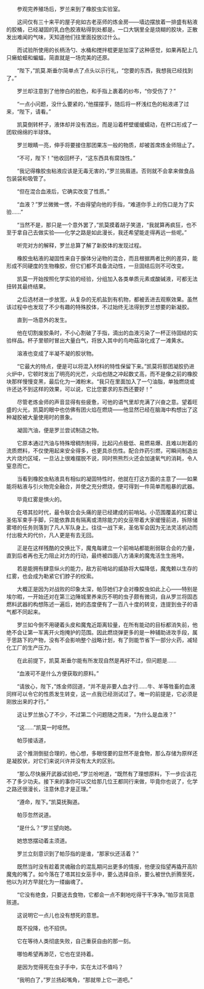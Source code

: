 　　参观完养殖场后，罗兰来到了橡胶虫实验室。

　　这间仅有三十来平的屋子宛如古老巫师的炼金房——墙边摆放着一排盛有粘液的胶桶，已经凝固的乳白色胶液粘得到处都是。一口大锅里全是烧糊的胶块，正散发出难闻的气味，天知道他们往里面投放过什么。

　　而试验所使用的长柄汤勺、水桶和搅拌棍更是加深了这种感觉，如果再配上几只癞蛤蟆和蝙蝠，简直就是一场完美的还原。

　　“陛下，”凯莫.斯垂尔简单点了点头以示行礼，“您要的东西，我想我已经找到了。”

　　罗兰却注意到了他惨白的脸色，和手指上裹着的纱布，“你受伤了？”

　　“一点小问题，没什么要紧的，”他摆摆手，随后将一杯浅红色的粘液递了过来，“陛下，请看。”

　　凯莫倒转杯子，液体却并没有洒出，而是沿着杯壁缓缓蠕动，在杯口形成了一团软绵绵的半球体。

　　罗兰眼睛一亮，伸手将要接住那团果冻一般的物质，却被首席炼金师阻止了。

　　“不可，陛下！”他收回杯子，“这东西具有腐蚀性。”

　　“我记得橡胶虫粘液应该是无毒无害的，”罗兰挑眉道。否则就不会拿来做食品包装袋和吸管了。

　　“但在混合血液后，它确实改变了性质。”

　　“血液？”罗兰微微一愣，不由得望向他的手指，“难道你手上的伤口是为了实验……”

　　“当然不是，那只是一个意外罢了，”凯莫摸着胡子笑道，“我就算再疯狂，也不至于拿自己去做实验——化学之路是如此漫长，我还希望能走得再远一些呢。”

　　听完对方的解释，罗兰总算了解了新胶体的发现过程。

　　橡胶虫粘液的凝固性来自于腺体分泌物的混合，而且根据两者比例的差异，能形成不同硬度的生物橡胶，但它们都不具备流动性，一旦固结后则不可改变。

　　凯莫一开始按照化学实验的经验，分组加入各类单质元素或酸碱液，可都无法扭转其最终结果。

　　之后选材进一步放宽，从复杂的无机盐到有机物，都被丢进去观察效果。虽然该过程中也发现了不少有趣的特殊胶体，不过始终无法得到罗兰想要的新凝胶。

　　直到一场意外的发生。

　　他在切割废胶条时，不小心割破了手指，滴出的血液污染了一杯正待固结的实验样品。杯子里顿时冒出大量白气，将放入其中的鸟吻菇溶化成了一滩黄水。

　　溶液也变成了半凝不凝的胶状物。

　　“它最大的特点，便是可以将混入材料的特性保留下来。”凯莫将那团凝胶扔进火炉中，它顿时发出了明亮的光芒，火焰也随之冲起数丈高，而不是像之前的橡胶块那样慢慢变黑，最后化为一滩粉末。“我只在里面加入了一勺油脂，单独燃烧或许还达不到这样的效果，可以说，它比您要求的东西还要好！”

　　尽管老炼金师的声音显得有些疲惫，可他的语气里却充满了兴奋之意。望着旺盛的火光，凯莫的眼中也仿佛有团火焰在燃烧——他显然已经在脑海中构想出了这种凝胶被大量使用时的景象。

　　凝固汽油，便是罗兰尝试制造之物。

　　它原本通过汽油与特殊增稠剂制得，比起闪点极低、易燃易爆、且难以附着的流质燃料，不仅使用起来安全得多，也更具杀伤性。配合炸药引燃，可瞬间制造出大片烧灼区域，一旦沾上很难摆脱不说，同时熊熊烈火还会加速氧气的消耗，令人窒息而亡。

　　当看到橡胶虫粘液具有相似的凝固特性时，他就在打这方面的主意了——如果能将粘液与引火物完全融合，并使之充分燃烧，便可得到一件简单而粗暴的武器。

　　毕竟红雾是惧火的。

　　在塔其拉时代，最令联合会头痛的是已经建成的前哨站。小范围覆盖的红雾让圣佑军束手手脚，只能依靠具有隔离或清除能力的女巫带着大家缓慢前进，拆除储雾塔的任务则落到了凡人军队身上。往往一战下来，圣佑军会因为无法灵活机动而付出极大的代价，凡人更是有去无回。

　　正是在这样残酷的交换比下，魔鬼每建立一个前哨站都能削弱联合会的力量，直到后者再也无力阻止对方的行动，最终被四面八方涌来的魔鬼活生生拖垮。

　　若是能拥有肆意纵火的能力，敌方前哨站的威胁将大幅降低，魔鬼赖以生存的红雾，也会成为勒紧它们脖子的绞索。

　　大概正是因为对战败的印象太深，帕莎她们才会对橡胶虫如此上心——特别是埃尔暇，一开始还对在第三边陲城里养来历不明的虫子颇有微词，自从罗兰将固态燃料武器的构想陈述一遍后，她的态度便有了一百八十度的转变，连提到虫子的语气都不同起来。

　　罗兰如今倒不用硬着头皮和魔鬼近距离较量，在所有能动的目标都消失前，他绝不会让第一军离开火炮掩护的范围。因此燃烧弹更多的是一种辅助进攻手段，属于思路下的产物，没有不会影响整个战略计划，有了则能节省下一部分火药，减轻化工厂的生产压力。

　　在此前提下，凯莫.斯垂尔能有所发现自然是再好不过，但问题是……

　　“血液可不是什么方便获取的原料。”

　　“请放心，陛下，”炼金师回道，“并不是非要人血才行……牛、羊等牲畜的血液同样可以令它的性质发生转变，这一点我已经测试过了。唯一的前提是，它必须是刚放出来的才行。”

　　这让罗兰放心了不少，不过第二个问题随之而来，“为什么是血液？”

　　“这……”凯莫一时哑然。

　　帕莎接话道，

　　这个推测倒挺合理的，他心想，多眼怪要的显然不是食物，那么存储为原样还是凝胶状，对它们来说兴许并没有太大的区别。

　　“那么尽快展开武器试验吧，”罗兰吩咐道，“既然有了理想原料，下一步应该花不了多少功夫。接下来的事你可以交给那几位王都同行来做，毕竟你也说了，化学之路还很漫长，注意休息才是正理。”

　　“遵命，陛下。”凯莫抚胸道。

　　帕莎忽然说道。

　　“是什么？”罗兰望向她。

　　她悠悠摆动着主须道。

　　罗兰立刻意识到了帕莎指的是谁，“那家伙还活着？”

　　既然当时没有趁着灵魂融合的混乱期问出更多的情报，他便没指望再撬开高阶魔鬼的嘴了。如今落在了塔其拉女巫手中，要么选择自杀，要么被世仇折腾至死，他以为对方早就化为一缕幽魂了。

　　“它没有绝食，只要送去食物，它都会一点不剩地吃得干干净净。”帕莎言简意赅道。

　　这说明它一点儿也没有想死的意思。

　　既不投降，也不招供。

　　它在等待人类彻底失败，自己重获自由的那一刻。

　　哪怕希望再渺茫，它也在坚持着。

　　是因为觉得死在虫子手中，实在太过不值吗？

　　“我明白了，”罗兰扬起嘴角，“那就带上它一道吧。”
